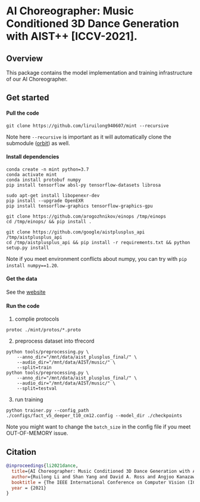 # AI Choreographer: Music Conditioned 3D Dance Generation with AIST++ [ICCV-2021].

## Overview

This package contains the model implementation and training infrastructure of
our AI Choreographer. 

## Get started

#### Pull the code
```
git clone https://github.com/liruilong940607/mint --recursive
```
Note here `--recursive` is important as it will automatically clone the submodule ([orbit](https://github.com/tensorflow/models/tree/master/orbit)) as well.

#### Install dependencies
```
conda create -n mint python=3.7
conda activate mint
conda install protobuf numpy
pip install tensorflow absl-py tensorflow-datasets librosa

sudo apt-get install libopenexr-dev
pip install --upgrade OpenEXR
pip install tensorflow-graphics tensorflow-graphics-gpu

git clone https://github.com/arogozhnikov/einops /tmp/einops
cd /tmp/einops/ && pip install .

git clone https://github.com/google/aistplusplus_api /tmp/aistplusplus_api
cd /tmp/aistplusplus_api && pip install -r requirements.txt && python setup.py install
```
Note if you meet environment conflicts about numpy, you can try with `pip install numpy==1.20`. 

#### Get the data
See the [website](https://google.github.io/aistplusplus_dataset/)

#### Run the code

1. complie protocols
```
protoc ./mint/protos/*.proto
```

2. preprocess dataset into tfrecord
```
python tools/preprocessing.py \
    --anno_dir="/mnt/data/aist_plusplus_final/" \
    --audio_dir="/mnt/data/AIST/music/" \
    --split=train
python tools/preprocessing.py \
    --anno_dir="/mnt/data/aist_plusplus_final/" \
    --audio_dir="/mnt/data/AIST/music/" \
    --split=testval
```

3. run training
```
python trainer.py --config_path ./configs/fact_v5_deeper_t10_cm12.config --model_dir ./checkpoints
```
Note you might want to change the `batch_size` in the config file if you meet OUT-OF-MEMORY issue.

## Citation

```bibtex
@inproceedings{li2021dance,
  title={AI Choreographer: Music Conditioned 3D Dance Generation with AIST++},
  author={Ruilong Li and Shan Yang and David A. Ross and Angjoo Kanazawa},
  booktitle = {The IEEE International Conference on Computer Vision (ICCV)},
  year = {2021}
}
```
